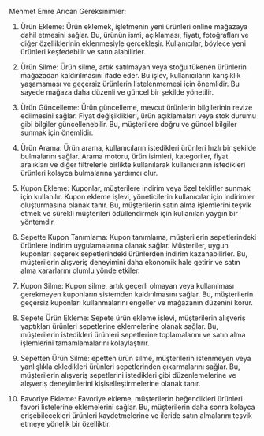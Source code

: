 Mehmet Emre Arıcan Gereksinimler:
1. Ürün Ekleme: Ürün eklemek, işletmenin yeni ürünleri online mağazaya dahil etmesini sağlar. Bu, ürünün ismi, açıklaması, fiyatı, fotoğrafları ve diğer özelliklerinin eklenmesiyle gerçekleşir. Kullanıcılar, böylece yeni ürünleri keşfedebilir ve satın alabilirler.
 
2. Ürün Silme: Ürün silme, artık satılmayan veya stoğu tükenen ürünlerin mağazadan kaldırılmasını ifade eder. Bu işlev, kullanıcıların karışıklık yaşamaması ve geçersiz ürünlerin listelenmemesi için önemlidir. Bu sayede mağaza daha düzenli ve güncel bir şekilde yönetilir.

3. Ürün Güncelleme: Ürün güncelleme, mevcut ürünlerin bilgilerinin revize edilmesini sağlar. Fiyat değişiklikleri, ürün açıklamaları veya stok durumu gibi bilgiler güncellenebilir. Bu, müşterilere doğru ve güncel bilgiler sunmak için önemlidir.

4. Ürün Arama: Ürün arama, kullanıcıların istedikleri ürünleri hızlı bir şekilde bulmalarını sağlar. Arama motoru, ürün isimleri, kategoriler, fiyat aralıkları ve diğer filtrelerle birlikte kullanılarak kullanıcıların istedikleri ürünleri kolayca bulmalarına yardımcı olur.

5. Kupon Ekleme: Kuponlar, müşterilere indirim veya özel teklifler sunmak için kullanılır. Kupon ekleme işlevi, yöneticilerin kullanıcılar için indirimler oluşturmasına olanak tanır. Bu, müşterilerin satın alma işlemlerini teşvik etmek ve sürekli müşterileri ödüllendirmek için kullanılan yaygın bir yöntemdir.
 
6. Sepette Kupon Tanımlama: Kupon tanımlama, müşterilerin sepetlerindeki ürünlere indirim uygulamalarına olanak sağlar. Müşteriler, uygun kuponları seçerek sepetlerindeki ürünlerden indirim kazanabilirler. Bu, müşterilerin alışveriş deneyimini daha ekonomik hale getirir ve satın alma kararlarını olumlu yönde etkiler.
 
7. Kupon Silme: Kupon silme, artık geçerli olmayan veya kullanılması gerekmeyen kuponların sistemden kaldırılmasını sağlar. Bu, müşterilerin geçersiz kuponları kullanmalarını engeller ve mağazanın düzenini korur.
 
8. Sepete Ürün Ekleme: Sepete ürün ekleme işlevi, müşterilerin alışveriş yaptıkları ürünleri sepetlerine eklemelerine olanak sağlar. Bu, müşterilerin istedikleri ürünleri sepetlerine toplamalarını ve satın alma işlemlerini tamamlamalarını kolaylaştırır.
 
9. Sepetten Ürün Silme: epetten ürün silme, müşterilerin istenmeyen veya yanlışlıkla ekledikleri ürünleri sepetlerinden çıkarmalarını sağlar. Bu, müşterilerin alışveriş sepetlerini istedikleri gibi düzenlemelerine ve alışveriş deneyimlerini kişiselleştirmelerine olanak tanır.
 
10. Favoriye Ekleme: Favoriye ekleme, müşterilerin beğendikleri ürünleri favori listelerine eklemelerini sağlar. Bu, müşterilerin daha sonra kolayca erişebilecekleri ürünleri kaydetmelerine ve ileride satın almalarını teşvik etmeye yönelik bir özelliktir. 
